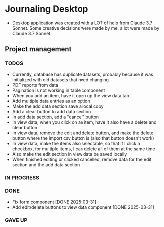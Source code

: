 # Journaling Desktop

- Desktop application was created with a LOT of help from Claude 3.7 Sonnet. Some creative decisions were made by me, a lot were made by Claude 3.7 Sonnet.

## Project management

### TODOS

- Currently, database has duplicate datasets, probably because it was initialized with old datasets that need changing
- PDF reports from data
- Pagination is not working in table component
- When you add an item, have it open up the view data tab
- Add multiple data entries as an option
- Make the add data section save a local copy
- Add a clear button to add data section
- In add data section, add a "cancel" button
- In view data, when you click on an item, have it also have a delete and clear button
- In view data, remove the edit and delete button, and make the delete button where the import csv button is (also that button doesn't work)
- In view data, make the items also selectable, so that if I click a checkbox, for multiple items, I can delete all of them at the same time
- Also make the edit section in view data be saved locally
- When finished editing or clicked cancelled, remove data for the edit section and the add data section

### IN PROGRESS

### DONE

- Fix form component [DONE 2025-03-31]
- Add edit/delete buttons to view data component [DONE 2025-03-31]

### GAVE UP
